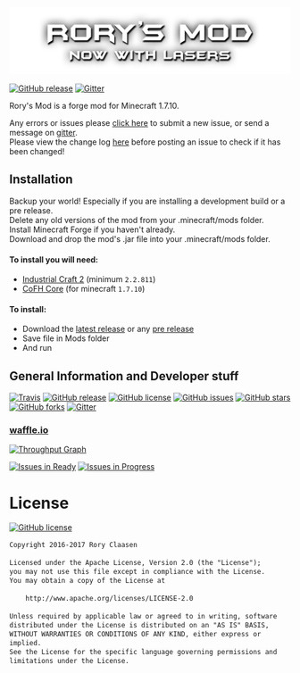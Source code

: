 [![Rory's Mod Logo](/src/main/resources/assets/rorysmod/textures/logo.png)](http://gogo98901.github.io/RorysMod/)

[![GitHub release](https://img.shields.io/github/release/GOGO98901/RorysMod.svg?style=flat-square)](https://github.com/GOGO98901/RorysMod/releases/latest)
[![Gitter](https://img.shields.io/gitter/room/GOGO98901/RorysMod.svg?style=flat-square)](https://gitter.im/GOGO98901/RorysMod)

Rory's Mod is a forge mod for Minecraft 1.7.10.

Any errors or issues please [click here](https://github.com/GOGO98901/RorysMod/issues/new) to submit a new issue, or send a message on [gitter](https://gitter.im/GOGO98901/RorysMod).<br>
Please view the change log [here](https://github.com/GOGO98901/RorysMod/blob/master/change.log.md#change-log) before posting an issue to check if it has been changed!

## Installation

Backup your world! Especially if you are installing a development build or a pre release.<br>
Delete any old versions of the mod from your .minecraft/mods folder.<br>
Install Minecraft Forge if you haven't already.<br>
Download and drop the mod's .jar file into your .minecraft/mods folder.

#### To install you will need:
- [Industrial Craft 2](http://www.industrial-craft.net/) (minimum `2.2.811`)
- [CoFH Core](http://www.teamcofh.com) (for minecraft `1.7.10`)

#### To install:
- Download the [latest release](https://github.com/GOGO98901/RorysMod/releases/latest) or any [pre release](https://github.com/GOGO98901/RorysMod/releases)
- Save file in Mods folder
- And run

## General Information and Developer stuff
[![Travis](https://img.shields.io/travis/GOGO98901/RorysMod.svg?style=flat-square)](https://travis-ci.org/GOGO98901/RorysMod)
[![GitHub release](https://img.shields.io/github/release/GOGO98901/RorysMod.svg?style=flat-square)](https://github.com/GOGO98901/RorysMod/releases/latest)
[![GitHub license](https://img.shields.io/github/license/GOGO98901/RorysMod.svg?style=flat-square)](https://github.com/GOGO98901/RorysMod/blob/master/licence.txt)
[![GitHub issues](https://img.shields.io/github/issues/GOGO98901/RorysMod.svg?style=flat-square)](https://github.com/GOGO98901/RorysMod/issues)
[![GitHub stars](https://img.shields.io/github/stars/GOGO98901/RorysMod.svg?style=flat-square)](https://github.com/GOGO98901/RorysMod/stargazers)
[![GitHub forks](https://img.shields.io/github/forks/GOGO98901/RorysMod.svg?style=flat-square)](https://github.com/GOGO98901/RorysMod/network)
[![Gitter](https://img.shields.io/gitter/room/GOGO98901/RorysMod.svg?style=flat-square)](https://gitter.im/GOGO98901/RorysMod)

### [waffle.io](waffle.io)
[![Throughput Graph](https://graphs.waffle.io/GOGO98901/RorysMod/throughput.svg)](https://waffle.io/GOGO98901/RorysMod/metrics/throughput)

[![Issues in Ready](https://badge.waffle.io/GOGO98901/RorysMod.png?label=ready&title=Ready)](https://waffle.io/GOGO98901/RorysMod)
[![Issues in Progress](https://badge.waffle.io/GOGO98901/RorysMod.png?label=in%20progress&title=In%20Progress)](https://waffle.io/GOGO98901/RorysMod)

# License
[![GitHub license](https://img.shields.io/github/license/GOGO98901/RorysMod.svg?style=flat-square)](https://github.com/GOGO98901/RorysMod/blob/master/licence.txt)
```
Copyright 2016-2017 Rory Claasen

Licensed under the Apache License, Version 2.0 (the "License");
you may not use this file except in compliance with the License.
You may obtain a copy of the License at

    http://www.apache.org/licenses/LICENSE-2.0

Unless required by applicable law or agreed to in writing, software
distributed under the License is distributed on an "AS IS" BASIS,
WITHOUT WARRANTIES OR CONDITIONS OF ANY KIND, either express or implied.
See the License for the specific language governing permissions and
limitations under the License.
```
